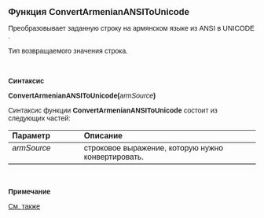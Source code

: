<html>
<head>
<title>ConvertArmenianANSIToUnicode</title>
</head>

<body>

<p><font size="4" face="Arial"><strong>Функция ConvertArmenianANSIToUnicode</strong></font></p>

<p><font face="Arial">Преобразовывает заданную строку на aрмянском языке из  
    ANSI в UNICODE . </font></p>

<p><font face="Arial">Тип возвращаемого значения строка.</font></p>

<p>&nbsp;</p>

<p><font face="Arial"><b>Синтаксис</b></font></p>

<p><font face="Arial"><strong>ConvertArmenianANSIToUnicode(</strong><em>armSource</em><strong>)</strong></font></p>

<p><font face="Arial">Синтаксис функции <strong>ConvertArmenianANSIToUnicode </strong>состоит из следующих частей:</font></p>

<table border="1" cellPadding="5" cols="2" frame="below" rules="rows">
<TBODY>
  <tr vAlign="top">
    <td class="label" width="29%"><font face="Arial"><b>Параметр</b></font></td>
    <td class="label" width="71%"><font face="Arial"><strong>Описание</strong></font></td>
  </tr>
  <tr vAlign="top">
    <td width="29%"><font face="Arial"><em>armSource</em></font></td>
    <td width="71%"><font face="Arial">строковое выражение, 
	    которую нужно конвертировать. </font></td>
  </tr>
  </table>

<p class="label">&nbsp;</p>

<p class="label"><font face="Arial"><b>Примечание</b></font></p>

<p class="label"><a href="../../../functions.html"><font face="Arial">
См. также</font></a></p>
</body>
</html>
